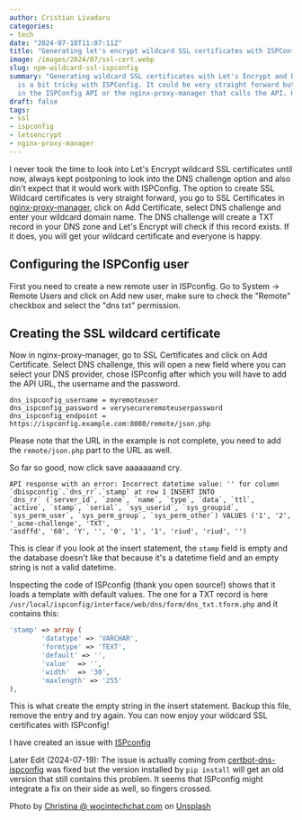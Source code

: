 ```yaml
---
author: Cristian Livadaru
categories:
- tech
date: "2024-07-18T11:07:11Z"
title: "Generating let's encrypt wildcard SSL certificates with ISPConfig and DNS challenge"
image: /images/2024/07/ssl-cert.webp
slug: npm-wildcard-ssl-ispconfig
summary: "Generating wildcard SSL certificates with Let's Encrypt and DNS challenge
  is a bit tricky with ISPConfig. It could be very straight forward but there is a little bug
  in the ISPConfig API or the nginx-proxy-manager that calls the API. Here is how you can work around it."
draft: false
tags:
- ssl
- ispconfig
- letsencrypt
- nginx-proxy-manager
---
```


I never took the time to look into Let's Encrypt wildcard SSL certificates until now, always kept
postponing to look into the DNS challenge option and also din't expect that it would work with
ISPConfig.
The option to create SSL Wildcard certificates is very straight forward, you go to SSL Certificates in [nginx-proxy-manager](https://nginxproxymanager.com/),
click on Add Certificate, select DNS challenge and enter your wildcard domain name.
The DNS challenge will create a TXT record in your DNS zone and Let's Encrypt will check if this record exists.
If it does, you will get your wildcard certificate and everyone is happy.

## Configuring the ISPConfig user
First you need to create a new remote user in ISPconfig. Go to System -> Remote Users and click on Add new user, make sure to
check the "Remote" checkbox and select the "dns txt" permission.

## Creating the SSL wildcard certificate
Now in nginx-proxy-manager, go to SSL Certificates and click on Add Certificate.
Select DNS challenge, this will open a new field where you can select your DNS provider, chose ISPconfig after which you
will have to add the API URL, the username and the password.

```
dns_ispconfig_username = myremoteuser
dns_ispconfig_password = verysecureremoteuserpassword
dns_ispconfig_endpoint = https://ispconfig.example.com:8080/remote/json.php
```

Please note that the URL in the example is not complete, you need to add the `remote/json.php` part to the URL as well.

So far so good, now click save aaaaaaand cry.

```
API response with an error: Incorrect datetime value: '' for column `dbispconfig`.`dns_rr`.`stamp` at row 1 INSERT INTO
`dns_rr` (`server_id`, `zone`, `name`, `type`, `data`, `ttl`, `active`, `stamp`, `serial`, `sys_userid`, `sys_groupid`,
`sys_perm_user`, `sys_perm_group`, `sys_perm_other`) VALUES ('1', '2', '_acme-challenge', 'TXT',
'asdffd', '60', 'Y', '', '0', '1', '1', 'riud', 'riud', '')
```

This is clear if you look at the insert statement, the `stamp` field is empty and the database doesn't like that
because it's a datetime field and an empty string is not a valid datetime.

Inspecting the code of ISPconfig (thank you open source!) shows that it loads a template with default values.
The one for a TXT record is here `/usr/local/ispconfig/interface/web/dns/form/dns_txt.tform.php` and it contains this:


```php
'stamp' => array (
        'datatype' => 'VARCHAR',
        'formtype' => 'TEXT',
        'default' => '',
        'value'  => '',
        'width'  => '30',
        'maxlength' => '255'
),
```

This is what create the empty string in the insert statement.
Backup this file, remove the entry and try again. You can now enjoy your wildcard SSL certificates with ISPconfig!

I have created an issue with [ISPconfig](https://git.ispconfig.org/ispconfig/ispconfig3/-/issues/6747)

Later Edit (2024-07-19): The issue is actually coming from [certbot-dns-ispconfig](https://github.com/m42e/certbot-dns-ispconfig/issues/12)
was fixed but the version installed by `pip install` will get an old version that still contains this problem.
It seems that ISPconfig might integrate a fix on their side as well, so fingers crossed.

Photo by <a href="https://unsplash.com/@wocintechchat?utm_content=creditCopyText&utm_medium=referral&utm_source=unsplash">Christina @ wocintechchat.com</a> on <a href="https://unsplash.com/photos/woman-in-black-top-using-surface-laptop-glRqyWJgUeY?utm_content=creditCopyText&utm_medium=referral&utm_source=unsplash">Unsplash</a>
